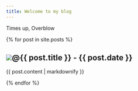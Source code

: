 ```yaml
---
title: Welcome to my blog
---
```


Times up, Overblow


{% for post in site.posts %}
  
  <h2><img src="https://github.com/chuckjee.png?size=50">@{{ post.title }} - {{ post.date }}</h2>
  <p>{{ post.content | markdownify }}</p>
{% endfor %}
